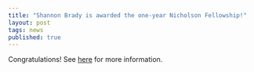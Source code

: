 ```yaml
---
title: "Shannon Brady is awarded the one-year Nicholson Fellowship!"
layout: post
tags: news
published: true
---
```


Congratulations! See [here](http://www.tgs.northwestern.edu/funding/fellowships-and-grants/internal-fellowships/nicholson-fellowship.html) for more information.